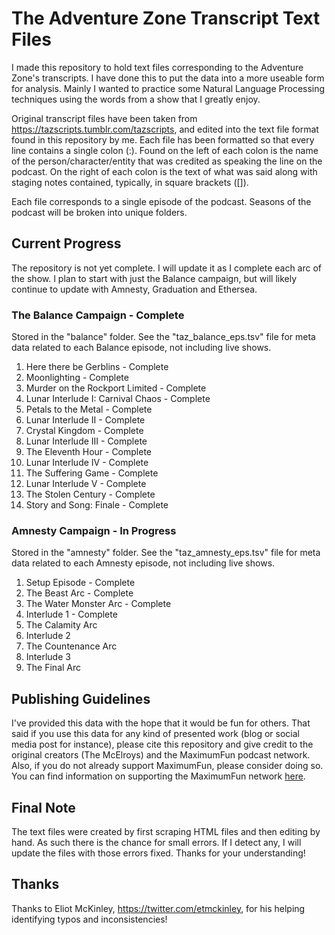 # The Adventure Zone Transcript Text Files

I made this repository to hold text files corresponding to the Adventure Zone's transcripts. I have done this to put the data into a more useable form for analysis. Mainly I wanted to practice some Natural Language Processing techniques using the words from a show that I greatly enjoy.

Original transcript files have been taken from <a href="https://tazscripts.tumblr.com/tazscripts">https://tazscripts.tumblr.com/tazscripts</a>, and edited into the text file format found in this repository by me. Each file has been formatted so that every line contains a single colon (:). Found on the left of each colon is the name of the person/character/entity that was credited as speaking the line on the podcast. On the right of each colon is the text of what was said along with staging notes contained, typically, in square brackets ([]).

Each file corresponds to a single episode of the podcast. Seasons of the podcast will be broken into unique folders.


## Current Progress

The repository is not yet complete. I will update it as I complete each arc of the show. I plan to start with just the Balance campaign, but will likely continue to update with Amnesty, Graduation and Ethersea.

### The Balance Campaign - Complete

Stored in the "balance" folder. See the "taz_balance_eps.tsv" file for meta data related to each Balance episode, not including live shows.
1. Here there be Gerblins - Complete
2. Moonlighting - Complete
3. Murder on the Rockport Limited - Complete
4. Lunar Interlude I: Carnival Chaos - Complete
5. Petals to the Metal - Complete
6. Lunar Interlude II - Complete
7. Crystal Kingdom - Complete
8. Lunar Interlude III - Complete
9. The Eleventh Hour - Complete
10. Lunar Interlude IV - Complete
11. The Suffering Game - Complete
12. Lunar Interlude V - Complete
13. The Stolen Century - Complete
14. Story and Song: Finale - Complete

### Amnesty Campaign - In Progress

Stored in the "amnesty" folder. See the "taz_amnesty_eps.tsv" file for meta data related to each Amnesty episode, not including live shows.
1. Setup Episode - Complete
2. The Beast Arc - Complete
3. The Water Monster Arc - Complete
4. Interlude 1 - Complete
5. The Calamity Arc
6. Interlude 2
7. The Countenance Arc
8. Interlude 3
9. The Final Arc

## Publishing Guidelines

I've provided this data with the hope that it would be fun for others. That said if you use this data for any kind of presented work (blog or social media post for instance), please cite this repository and give credit to the original creators (The McElroys) and the MaximumFun podcast network. Also, if you do not already support MaximumFun, please consider doing so. You can find information on supporting the MaximumFun network <a href="https://maximumfun.org/join">here</a>.

## Final Note

The text files were created by first scraping HTML files and then editing by hand. As such there is the chance for small errors. If I detect any, I will update the files with those errors fixed. Thanks for your understanding!

## Thanks

Thanks to Eliot McKinley, https://twitter.com/etmckinley, for his helping identifying typos and inconsistencies!
